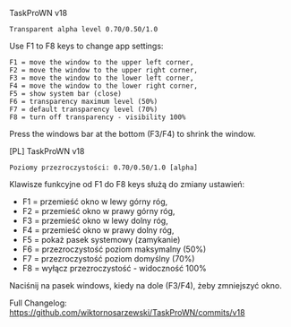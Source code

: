 TaskProWN v18

    Transparent alpha level 0.70/0.50/1.0

Use F1 to F8 keys to change app settings:

    F1 = move the window to the upper left corner,
    F2 = move the window to the upper right corner,
    F3 = move the window to the lower left corner,
    F4 = move the window to the lower right corner,
    F5 = show system bar (close)
    F6 = transparency maximum level (50%)
    F7 = default transparency level (70%)
    F8 = turn off transparency - visibility 100%

Press the windows bar at the bottom (F3/F4) to shrink the window.

[PL]
TaskProWN v18

    Poziomy przezroczystości: 0.70/0.50/1.0 [alpha]

Klawisze funkcyjne od F1 do F8 keys służą do zmiany ustawień:

- F1 = przemieść okno w lewy górny róg,
- F2 = przemieść okno w prawy górny róg,
- F3 = przemieść okno w lewy dolny róg,
- F4 = przemieść okno w prawy dolny róg,
- F5 = pokaż pasek systemowy (zamykanie)
- F6 = przezroczystość poziom maksymalny (50%)
- F7 = przezroczystość poziom domyślny (70%)
- F8 = wyłącz przezroczystość - widoczność 100%

Naciśnij na pasek windows, kiedy na dole (F3/F4), żeby zmniejszyć okno.

Full Changelog: https://github.com/wiktornosarzewski/TaskProWN/commits/v18
